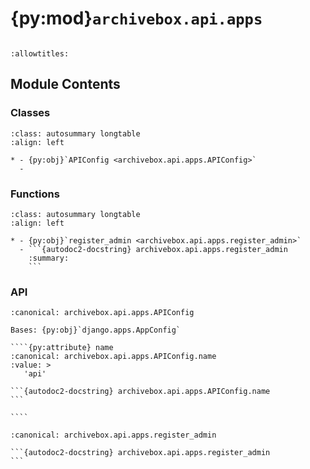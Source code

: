 # {py:mod}`archivebox.api.apps`

```{py:module} archivebox.api.apps
```

```{autodoc2-docstring} archivebox.api.apps
:allowtitles:
```

## Module Contents

### Classes

````{list-table}
:class: autosummary longtable
:align: left

* - {py:obj}`APIConfig <archivebox.api.apps.APIConfig>`
  -
````

### Functions

````{list-table}
:class: autosummary longtable
:align: left

* - {py:obj}`register_admin <archivebox.api.apps.register_admin>`
  - ```{autodoc2-docstring} archivebox.api.apps.register_admin
    :summary:
    ```
````

### API

`````{py:class} APIConfig(app_name, app_module)
:canonical: archivebox.api.apps.APIConfig

Bases: {py:obj}`django.apps.AppConfig`

````{py:attribute} name
:canonical: archivebox.api.apps.APIConfig.name
:value: >
   'api'

```{autodoc2-docstring} archivebox.api.apps.APIConfig.name
```

````

`````

````{py:function} register_admin(admin_site)
:canonical: archivebox.api.apps.register_admin

```{autodoc2-docstring} archivebox.api.apps.register_admin
```
````
